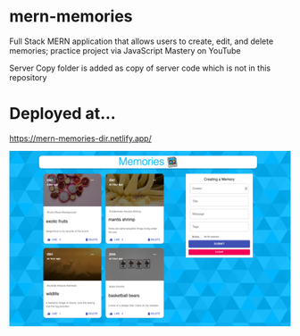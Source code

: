 # mern-memories

Full Stack MERN application that allows users to create, edit, and delete memories; practice project via JavaScript Mastery on YouTube

Server Copy folder is added as copy of server code which is not in this repository

# Deployed at...

https://mern-memories-dir.netlify.app/

![memories](memories-demo.png)
